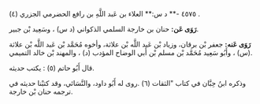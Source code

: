 ٤٥٧٥ -** د س:** العلاء بن عَبد اللَّهِ بن رافع الحضرمي الجزري (٤) .

**رَوَى عَن:** حنان بن خارجة السلمي الذكواني (د س) ، وسَعِيد بْن جبير.

**رَوَى عَنه:** جعفر بْن برقان، وزياد بْن عَبد اللَّه بْن علاثة، وأخوه مُحَمَّد بْن عَبد اللَّه بْن علاثة (س) ، وأَبُو سَعِيد مُحَمَّد بْن مسلم بْن أَبي الوضاح المؤدب (د) ، والمهند بْن خالد التميمي.

قال أَبُو حاتم (٥) : يكتب حديثه.

وذكره ابنُ حِبَّان في كتاب "الثقات (٦) .روى له أَبُو داود، والنَّسَائي، وقد كتبْنا حديثه في ترجمه حنان بْن خارجة.